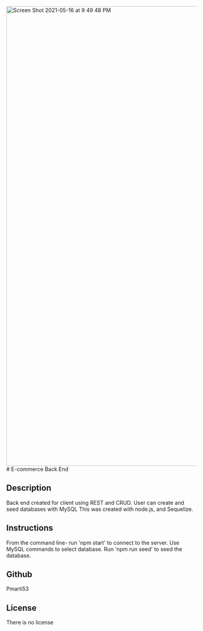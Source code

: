 <img width="1218" alt="Screen Shot 2021-05-16 at 9 49 48 PM" src="https://user-images.githubusercontent.com/77707292/118429396-3a568e00-b697-11eb-970e-3d886ac5f859.png">
# E-commerce Back End

## Description
 Back end created for client using REST and CRUD. User can create and seed databases with MySQL
 This was created with node.js, and Sequelize.
 
 ## Instructions
 From the command line- run 'npm start' to connect to the server. Use MySQL commands to select database. Run 'npm run seed' to seed the database.
 
 ## Github
 Pmarti53
 
 ## License
 There is no license
 

